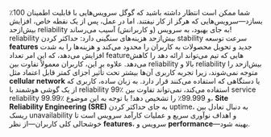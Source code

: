 شما ممکن است انتظار داشته باشید که گوگل سرویس‌هایی با قابلیت اطمینان 100٪ بسازد—سرویس‌هایی که هرگز از کار نیفتند. اما در عمل، پس از یک نقطه خاص، افزایش بیش‌ازحد reliability به جای بهبود، به سرویس (و کاربرانش) آسیب می‌رساند! reliability بیش‌ازحد هزینه‌های سنگینی دارد: حداکثر کردن stability سرعت توسعه **features** جدید و تحویل محصولات به کاربران را محدود می‌کند و هزینه‌ها را به شدت افزایش می‌دهد، که این امر تعداد featureهایی که تیم می‌تواند ارائه دهد را کاهش می‌دهد. علاوه بر این، کاربران معمولاً تفاوت بین reliability بالا و reliability بیش‌ازحد را متوجه نمی‌شوند، زیرا تجربه کاربری آن‌ها بیشتر تحت تأثیر اجزای کمتر قابل اعتماد مثل **cellular network** یا دستگاهی که استفاده می‌کنند قرار دارد. به زبان ساده، کاربری که از یک گوشی هوشمند با reliability 99٪ استفاده می‌کند، نمی‌تواند تفاوت بین service reliability 99.99٪ و 99.999٪ را تشخیص دهد! با توجه به این موضوع، **Site Reliability Engineering (SRE)** به جای حداکثر کردن uptime، به دنبال تعادل بین ریسک unavailability و اهداف نوآوری سریع و عملیات کارآمد سرویس است تا خوشحالی کلی کاربران—از نظر **features**، سرویس و **performance**—بهینه شود.